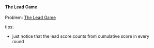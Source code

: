 #### The Lead Game
Problem: [The Lead Game](https://www.codechef.com/problems/TLG)

tips:
* just notice that the lead score counts from cumulative score in every round
